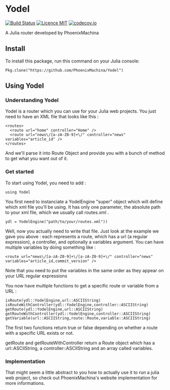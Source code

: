 # Yodel
[![Build Status](https://travis-ci.org/PhoenixMachina/Yodel.svg?branch=master)](https://travis-ci.org/PhoenixMachina/Yodel)
[![Licence MIT](https://img.shields.io/badge/license-MIT-blue.svg)](https://opensource.org/licenses/MIT)
[![codecov.io](https://codecov.io/github/PhoenixMachina/Yodel/coverage.svg?branch=master)](https://codecov.io/github/PhoenixMachina/Yodel?branch=master)

A Julia router developed by PhoenixMachina

## Install
To install this package, run this command on your Julia console:
```
Pkg.clone("https://github.com/PhoenixMachina/Yodel")
```

## Using Yodel

### Understanding Yodel
Yodel is a router which you can use for your Julia web projects. You just need to have an XML file that looks like this :
```
<routes>
  <route url="home" controller="Home" />
  <route url="news\/[a-zA-Z0-9]+\/" controller="news" variables="article_id" />
</routes>
```
And we'll parse it into Route Object and provide you with a bunch of method to get what you want out of it.

### Get started
To start using Yodel, you need to add :
```
using Yodel
```

You first need to instanciate a YodelEngine "super" object which will define which xml file you'll be using. It has only one parameter, the absolute path to your xml file, which we usually call routes.xml .

```
ydl = YodelEngine("path/to/your/routes.xml"))
```

Well, now you actually need to write that file. Just look at the example we gave you above : each <route /> represents a route, which has a url (a regular expression), a controller, and optionally a variables argument. You can have multiple variables by doing something like :

```
<route url="news\/[a-zA-Z0-9]+\/[a-zA-Z0-9]+\/" controller="news" variables="article_id,commit_version" />
```

Note that you need to put the variables in the same order as they appear on your URL regular expressions

You now have multiple functions to get a specific route or variable from a URL :
```
isRoute(ydl::YodelEngine,url::ASCIIString)
isRouteWithController(ydl::YodelEngine,controller::ASCIIString)
getRoute(ydl::YodelEngine,url::ASCIIString)
getRouteWithController(ydl::YodelEngine,controller::ASCIIString)
getVariable(url::ASCIIString,route::Route,variable::ASCIIString)
```

The first two functions return true or false depending on whether a route with a specific URL exists or not.

getRoute and getRouteWithController return a Route object which has a url::ASCIIString, a controller::ASCIIString and an array called variables.

### Implementation
That might seem a little abstract to you how to actually use it to run a julia web project, so check out PhoenixMachina's website implementation for more informations.
